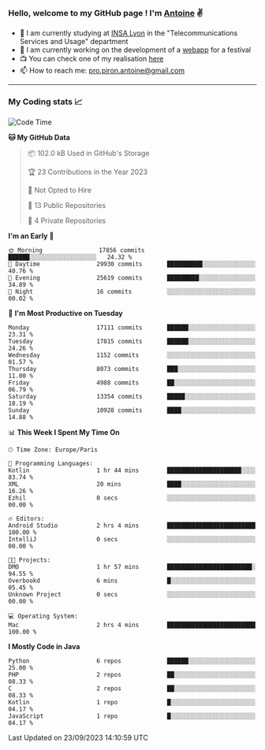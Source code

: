 ### Hello, welcome to my GitHub page ! I'm [Antoine](https://github.com/AntoinePiron) ✌️

- 🌱 I am currently studying at [INSA Lyon](https://www.insa-lyon.fr) in the "Telecommunications Services and Usage" department
- 🔭 I am currently working on the development of a [webapp](https://github.com/24HeuresINSA/Overbookd) for a festival
- 📺 You can check one of my realisation [here](https://astustc.fr)
- 📫 How to reach me: [pro.piron.antoine@gmail.com](mailto:pro.piron.antoine@gmail.com)

---

### My Coding stats 📈
<!--START_SECTION:waka-->
![Code Time](http://img.shields.io/badge/Code%20Time-186%20hrs%2048%20mins-blue)

**🐱 My GitHub Data** 

> 📦 102.0 kB Used in GitHub's Storage 
 > 
> 🏆 23 Contributions in the Year 2023
 > 
> 🚫 Not Opted to Hire
 > 
> 📜 13 Public Repositories 
 > 
> 🔑 4 Private Repositories 
 > 
**I'm an Early 🐤** 

```text
🌞 Morning                17856 commits       ██████░░░░░░░░░░░░░░░░░░░   24.32 % 
🌆 Daytime                29930 commits       ██████████░░░░░░░░░░░░░░░   40.76 % 
🌃 Evening                25619 commits       █████████░░░░░░░░░░░░░░░░   34.89 % 
🌙 Night                  16 commits          ░░░░░░░░░░░░░░░░░░░░░░░░░   00.02 % 
```
📅 **I'm Most Productive on Tuesday** 

```text
Monday                   17111 commits       ██████░░░░░░░░░░░░░░░░░░░   23.31 % 
Tuesday                  17815 commits       ██████░░░░░░░░░░░░░░░░░░░   24.26 % 
Wednesday                1152 commits        ░░░░░░░░░░░░░░░░░░░░░░░░░   01.57 % 
Thursday                 8073 commits        ███░░░░░░░░░░░░░░░░░░░░░░   11.00 % 
Friday                   4988 commits        ██░░░░░░░░░░░░░░░░░░░░░░░   06.79 % 
Saturday                 13354 commits       █████░░░░░░░░░░░░░░░░░░░░   18.19 % 
Sunday                   10928 commits       ████░░░░░░░░░░░░░░░░░░░░░   14.88 % 
```


📊 **This Week I Spent My Time On** 

```text
🕑︎ Time Zone: Europe/Paris

💬 Programming Languages: 
Kotlin                   1 hr 44 mins        █████████████████████░░░░   83.74 % 
XML                      20 mins             ████░░░░░░░░░░░░░░░░░░░░░   16.26 % 
Ezhil                    0 secs              ░░░░░░░░░░░░░░░░░░░░░░░░░   00.00 % 

🔥 Editors: 
Android Studio           2 hrs 4 mins        █████████████████████████   100.00 % 
IntelliJ                 0 secs              ░░░░░░░░░░░░░░░░░░░░░░░░░   00.00 % 

🐱‍💻 Projects: 
DMO                      1 hr 57 mins        ████████████████████████░   94.55 % 
Overbookd                6 mins              █░░░░░░░░░░░░░░░░░░░░░░░░   05.45 % 
Unknown Project          0 secs              ░░░░░░░░░░░░░░░░░░░░░░░░░   00.00 % 

💻 Operating System: 
Mac                      2 hrs 4 mins        █████████████████████████   100.00 % 
```

**I Mostly Code in Java** 

```text
Python                   6 repos             ██████░░░░░░░░░░░░░░░░░░░   25.00 % 
PHP                      2 repos             ██░░░░░░░░░░░░░░░░░░░░░░░   08.33 % 
C                        2 repos             ██░░░░░░░░░░░░░░░░░░░░░░░   08.33 % 
Kotlin                   1 repo              █░░░░░░░░░░░░░░░░░░░░░░░░   04.17 % 
JavaScript               1 repo              █░░░░░░░░░░░░░░░░░░░░░░░░   04.17 % 
```




 Last Updated on 23/09/2023 14:10:59 UTC
<!--END_SECTION:waka-->
